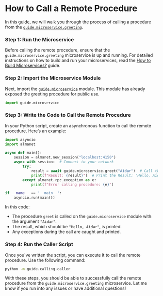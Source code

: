 # How to Call a Remote Procedure

In this guide, we will walk you through the process of calling a procedure from the [`guide.microservice.greeting`](../microservice/greeting.py).

### Step 1: Run the Microservice

Before calling the remote procedure, ensure that the `guide.microservice.greeting` microservice is up and running.
For detailed instructions on how to build and run your microservices, read the [How to Build Microservices?](../microservice/README.md) guide.

### Step 2: Import the Microservice Module

Next, import the [`guide.microservice`](../microservice/__init__.py) module. This module has already exposed the greeting procedure for public use.

```python
import guide.microservice
```

### Step 3: Write the Code to Call the Remote Procedure

In your Python script, create an asynchronous function to call the remote procedure. Here’s an example:

```python
import asyncio
import almanet

async def main():
    session = almanet.new_session("localhost:4150")
    async with session:  # Connect to your network
        try:
            result = await guide.microservice.greet("Aidar")  # Call the greeting procedure
            print(f"Result: {result}")  # Print the Result: 'Hello, Aidar'
        except almanet.rpc_exception as e:
            print(f"Error calling procedure: {e}")

if __name__ == '__main__':
    asyncio.run(main())
```

In this code:

- The procedure `greet` is called on the `guide.microservice` module with the argument `"Aidar"`.
- The result, which should be `"Hello, Aidar"`, is printed.
- Any exceptions during the call are caught and printed.

### Step 4: Run the Caller Script

Once you've written the script, you can execute it to call the remote procedure. Use the following command:

```bash
python -m guide.calling.caller
```

With these steps, you should be able to successfully call the remote procedure from the `guide.microservice.greeting` microservice. Let me know if you run into any issues or have additional questions!
